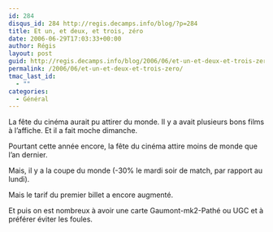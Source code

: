 ```yaml
---
id: 284
disqus_id: 284 http://regis.decamps.info/blog/?p=284
title: Et un, et deux, et trois, zéro
date: 2006-06-29T17:03:33+00:00
author: Régis
layout: post
guid: http://regis.decamps.info/blog/2006/06/et-un-et-deux-et-trois-zero/
permalink: /2006/06/et-un-et-deux-et-trois-zero/
tmac_last_id:
  - ""
categories:
  - Général
---
```

La fête du cinéma aurait pu attirer du monde. Il y a avait plusieurs bons films à l’affiche. Et il a fait moche dimanche.
  
Pourtant cette année encore, la fête du cinéma attire moins de monde que l’an dernier.
  
Mais, il y a la coupe du monde (-30% le mardi soir de match, par rapport au lundi).
  
Mais le tarif du premier billet a encore augmenté.

Et puis on est nombreux à avoir une carte Gaumont-mk2-Pathé ou UGC et à préférer éviter les foules.
